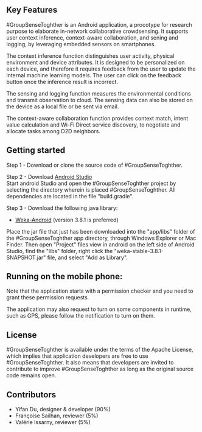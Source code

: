 Key Features 
---------------------
#GroupSenseToghther is an Android application, a procotype for research purpose to elaborate in-network collaborative crowdsensing.
It supports user context inference, context-aware collaboration, and sening and logging, by leveraging embedded sensors on smartphones.

The context inference function distinguishes user activity, physical environment and device attributes.
It is designed to be personalized on each device, and therefore it requires feedback from the user to update the internal machine learning models.
The user can click on the feedback button once the inference result is incorrect.

The sensing and logging function measures the environmental conditions and transmit observation to cloud.
The sensing data can also be stored on the device as a local file or be sent via email.

The context-aware collaboration function provides context match, intent value calculation and Wi-Fi Direct service discovery, to negotiate and allocate tasks among D2D neighbors.

Getting started 
------------------------
Step 1 - Download or clone the source code of #GroupSenseToghther.  
 
Step 2 - Download [Android Studio](https://developer.android.com/studio/)  
Start android Studio and open the #GroupSenseToghther project by selecting the directory wherein is placed #GroupSenseToghther. 
All dependencies are located in the file "build.gradle".

Step 3 - Download the following java library:
* [Weka-Android](https://github.com/Yifan-DU/Weka-Android/blob/master/dist/weka-stable-3.8.1-SNAPSHOT.jar) (version 
3.8.1 is preferred) 

Place the jar file that just has been downloaded into the "app/libs" folder of the #GroupSenseToghther app directory, through Windows Explorer or Mac Finder.
Then open "Project" files view in android on the left side of Android Studio, find the "libs" folder, right click the "weka-stable-3.8.1-SNAPSHOT.jar" file, and select "Add as Library".

Running on the mobile phone: 
------------------------------------------------
Note that the application starts with a permission checker and you need to grant these permission requests.

The application may also request to turn on some components in runtime, such as GPS, please follow the notification to turn on them.

License 
-------------
#GroupSenseToghther is available under the terms of the Apache License, which implies that application developers are free to use #GroupSenseToghther. 
It also means that developers are invited to contribute to improve #GroupSenseToghther as long as the original source code remains open.

Contributors
---------------------

* Yifan Du, designer & developer (90%)
* Françoise Sailhan, reviewer (5%)
* Valérie Issarny, reviewer (5%) 
